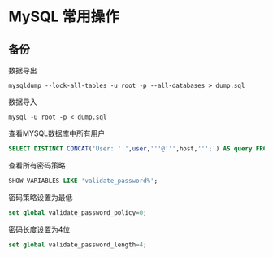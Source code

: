 # MySQL 常用操作

## 备份
数据导出
```SHELL
mysqldump --lock-all-tables -u root -p --all-databases > dump.sql
```
数据导入
```SHELL
mysql -u root -p < dump.sql
```

查看MYSQL数据库中所有用户
```SQL
SELECT DISTINCT CONCAT('User: ''',user,'''@''',host,''';') AS query FROM mysql.user;
```

查看所有密码策略
```SQL
SHOW VARIABLES LIKE 'validate_password%';
```

密码策略设置为最低
```SQL
set global validate_password_policy=0;
```

密码长度设置为4位
```SQL
set global validate_password_length=4;
```
